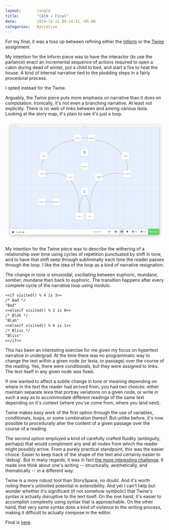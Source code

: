 ```yaml
---
layout:       single
title:        "CAtN » Final"
date:         2019-12-12 09:34:11 -05:00
categories:   Narrative
---
```


For my final, it was a toss up between refining either the [Inform](https://itp.nopivnick.com/narrative/first-inform/) or the [Twine](https://itp.nopivnick.com/narrative/first-twine/) assignment.

My intention for the Inform piece was to have the interactor (to use the parlance) enact an incremental sequence of actions required to open a cabin during dead of winter, put a child to bed, and start a fire to heat the house. A kind of internal narrative tied to the plodding steps in a fairly procedural process.

I opted instead for the Twine.

Arguably, the Twine piece puts more emphasis on narrative than it does on computation. Ironically, it's not even a branching narrative. At least not explicitly. There is no web of links between and among various lexia. Looking at the story map, it's plain to see it's just a loop.

![Twine's Story Map view](/assets/catn/2019-12-12/luna_story-map.png)

My intention for the Twine piece was to describe the withering of a relationship over time using cycles of repetition punctuated by shift in tone, and to have that shift seep through subliminally each time the reader passes through the loop. I like the idea of the loop as a kind of narrative resignation.

The change in tone is sinusoidal, oscillating between euphoric, mundane, somber, mundane then back to euphoric. The transition happens after every complete cycle of the narrative loop using modulo.

```
<<if visited() % 4 is 3>>
/* Bad */
"Bad"
<<elseif visited() % 2 is 0>>
/* Blah */
"Blah"
<<elseif visited() % 4 is 1>>
/* Bliss */
"Bliss"
<</if>>
```

This has been an interesting exercise for me given my focus on hypertext narrative in undergrad. At the time there was no programmatic way to change the text within a given node (or lexia, or passage) over the course of the reading. Yes, there were conditionals, but they were assigned to links. The text itself in any given node was fixed.

If one wanted to affect a subtle change in tone or meaning depending on where in the text the reader had arrived from, you had two choices: either maintain separate lexia that portray variations on a given node, or write in such a way as to accommodate different readings of the same text depending on it's context (where you've come from, where you land next).

Twine makes easy work of the first option through the use of variables, conditionals, loops, or some combination thereof. But unlike before, it's now possible to procedurally alter the content of a given passage over the course of a reading.

The second option employed a kind of carefully crafted fluidity (ambiguity, perhaps) that would compliment any and all nodes from which the reader might possibly arrive. From a purely practical standpoint, this was the easier choice. Easier to keep track of the shape of the text and certainly easier to 'debug'. But in many regards, it was in fact [the more interesting challenge](https://www.wired.com/2013/04/hypertext/). It made one think about one's writing -- structurally, aesthetically, and thematically -- in a different way.

Twine is a more robust tool than StorySpace, no doubt. And it's worth noting there's unlimited potential in extensibility. And yet I can't help but wonder whether it's significant (if not somehow symbolic) that Twine's syntax is actually disruptive to the text itself. On the one hand, it's easier to accomplish complexity using syntax that is approachable. On the other hand, that very same syntax does a kind of violence to the writing process, making it difficult to actually compose in the editor.

Final is [here](http://j.mp/2PfpTgk).
